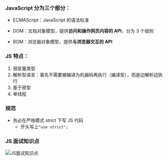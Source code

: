 ### JavaScript 分为三个部分：

- ECMAScript：JavaScript 的语法标准

- DOM：文档对象模型，提供**访问和操作网页内容的 API**，分为 3 个级别

- BOM：浏览器对象模型，提供**与浏览器交互的 API**

### JS 特点：

1. 弱变量类型
2. 解析型语言：事先不需要被编译为机器码再执行（编译型），而是边解析边执行
3. 基于原型
4. 单线程

### 规范

- 务必在严格模式 strict 下写 JS 代码
  - 开头写上`"use strict";`

### JS 面试知识点

![JS面试知识点](images/JavaScript面试知识点.jpg)
